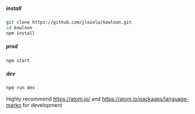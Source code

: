 ##### install
```bash
git clone https://github.com/jloiola/kowloon.git
cd kowloon
npm install
```

##### prod
```bash
npm start
```

##### dev
```bash
npm run dev
```

Highly recommend https://atom.io/ and https://atom.io/packages/language-marko for development
